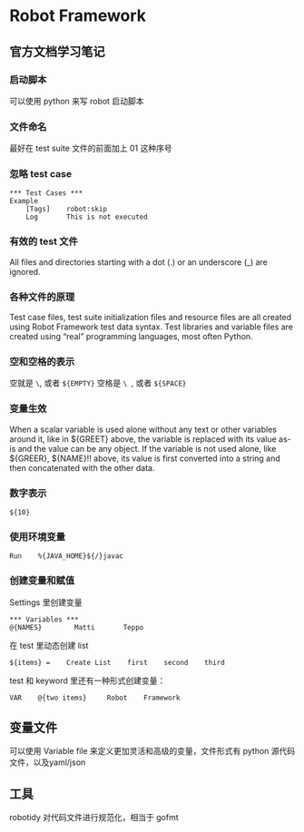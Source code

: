 # Robot Framework

## 官方文档学习笔记

### 启动脚本

可以使用 python 来写 robot 启动脚本

### 文件命名

最好在 test suite 文件的前面加上 01 这种序号

### 忽略 test case

```robot
*** Test Cases ***
Example
    [Tags]    robot:skip
    Log       This is not executed
```

### 有效的 test 文件

All files and directories starting with a dot (.) or an underscore (_) are ignored.

### 各种文件的原理

Test case files, test suite initialization files and resource files are all created using Robot Framework test data syntax. Test libraries and variable files are created using “real” programming languages, most often Python.

### 空和空格的表示

空就是 `\`, 或者 `${EMPTY}`
空格是 `\ `, 或者  `${SPACE}`

### 变量生效

When a scalar variable is used alone without any text or other variables around it, like in ${GREET} above, the variable is replaced with its value as-is and the value can be any object. If the variable is not used alone, like ${GREER}, ${NAME}!! above, its value is first converted into a string and then concatenated with the other data.

### 数字表示

`${10}`

### 使用环境变量

```robot
Run    %{JAVA_HOME}${/}javac
```

### 创建变量和赋值

Settings 里创建变量

```robot
*** Variables ***
@{NAMES}        Matti       Teppo
```

在 test 里动态创建 list

```robot
${items} =    Create List    first    second    third
```

test 和 keyword 里还有一种形式创建变量：

```robot
VAR    @{two items}     Robot    Framework
```

## 变量文件

可以使用 Variable file 来定义更加灵活和高级的变量，文件形式有 python 源代码文件，以及yaml/json

## 工具

robotidy 对代码文件进行规范化，相当于 gofmt
